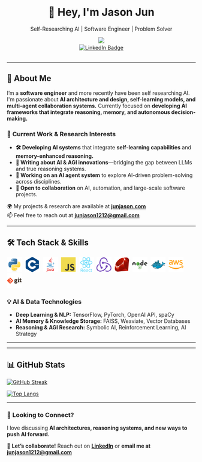 <!--
**junjason/junjason** is a ✨ _special_ ✨ repository because its `README.md` (this file) appears on your GitHub profile.

Here are some ideas to get you started:

- 🔭 I’m currently working on ...
- 🌱 I’m currently learning ...
- 👯 I’m looking to collaborate on ...
- 🤔 I’m looking for help with ...
- 💬 Ask me about ...
- 📫 How to reach me: ...
- 😄 Pronouns: ...
- ⚡ Fun fact: ...
-->

<div id="header" align="center">
  <h1>👋 Hey, I'm Jason Jun</h1>
  <p> Self-Researching AI | Software Engineer | Problem Solver </p>
  <img src="https://media.giphy.com/media/v1.Y2lkPTc5MGI3NjExY3JyY3JhejRqNXlncDZwOWVycjNlNGNpcHdydWE3Nms3MnN2ZGlubiZlcD12MV9pbnRlcm5hbF9naWZfYnlfaWQmY3Q9cw/WIQ0N0OUvei1OW1h9Z/giphy.gif" width="100"/>
  <div id="badges">
    <a href="https://www.linkedin.com/in/jason-jun-0a7576237/">
      <img src="https://img.shields.io/badge/LinkedIn-blue?style=for-the-badge&logo=linkedin&logoColor=white" alt="LinkedIn Badge"/>
    </a>
  </div>
  <img src="https://komarev.com/ghpvc/?username=junjason&style=flat-square&color=blue" alt=""/>
</div>

---

## 🧠 About Me  

I’m a **software engineer** and more recently have been self researching AI. I'm passionate about **AI architecture and design, self-learning models, and multi-agent collaboration systems.** Currently focused on **developing AI frameworks that integrate reasoning, memory, and autonomous decision-making.**  

### 🔭 **Current Work & Research Interests**  
- **🛠️ Developing AI systems** that integrate **self-learning capabilities** and **memory-enhanced reasoning.**  
- **📖 Writing about AI & AGI innovations**—bridging the gap between LLMs and true reasoning systems.  
- **🤖 Working on an AI agent system** to explore AI-driven problem-solving across disciplines.  
- **🚀 Open to collaboration** on AI, automation, and large-scale software projects.  

🌍 My projects & research are available at **[junjason.com](https://www.junjason.com/)**  
📫 Feel free to reach out at **junjason1212@gmail.com**  

---

## 🛠️ Tech Stack & Skills  

<div>
  <img src="https://github.com/devicons/devicon/blob/master/icons/python/python-original.svg" title="Python" alt="Python" width="40" height="40"/>&nbsp;
  <img src="https://github.com/devicons/devicon/blob/master/icons/cplusplus/cplusplus-plain.svg" title="C++" alt="C++" width="40" height="40"/>&nbsp;
  <img src="https://github.com/devicons/devicon/blob/master/icons/java/java-original-wordmark.svg" title="Java" alt="Java" width="40" height="40"/>&nbsp;
  <img src="https://github.com/devicons/devicon/blob/master/icons/javascript/javascript-original.svg" title="JavaScript" alt="JavaScript" width="40" height="40"/>&nbsp;
  <img src="https://github.com/devicons/devicon/blob/master/icons/react/react-original-wordmark.svg" title="React" alt="React" width="40" height="40"/>&nbsp;
  <img src="https://github.com/devicons/devicon/blob/master/icons/redux/redux-original.svg" title="Redux" alt="Redux" width="40" height="40"/>&nbsp;
  <img src="https://github.com/devicons/devicon/blob/master/icons/ruby/ruby-original.svg" title="Ruby" alt="Ruby" width="40" height="40"/>&nbsp;
  <img src="https://github.com/devicons/devicon/blob/master/icons/nodejs/nodejs-original-wordmark.svg" title="NodeJS" alt="NodeJS" width="40" height="40"/>&nbsp;
  <img src="https://github.com/devicons/devicon/blob/master/icons/docker/docker-original.svg" title="Docker" alt="Docker" width="40" height="40"/>&nbsp;
  <img src="https://github.com/devicons/devicon/blob/master/icons/amazonwebservices/amazonwebservices-plain-wordmark.svg" title="AWS" alt="AWS" width="40" height="40"/>&nbsp;
  <img src="https://github.com/devicons/devicon/blob/master/icons/git/git-original-wordmark.svg" title="Git" **alt="Git" width="40" height="40"/>
</div>

### **💡 AI & Data Technologies**
- **Deep Learning & NLP:** TensorFlow, PyTorch, OpenAI API, spaCy  
- **AI Memory & Knowledge Storage:** FAISS, Weaviate, Vector Databases  
- **Reasoning & AGI Research:** Symbolic AI, Reinforcement Learning, AI Strategy  

---
<!-- (enable after papers are up one at a time)
## 📌 Featured Work  
🔹 **[AGI Research Paper (Coming Soon)]()** – Exploring self-learning models & long-term AI memory  
🔹 **[AI Agent Collaboration System (In Progress)]()** – Building a framework for AI teams solving problems  
🔹 **[More projects & blog posts](https://www.junjason.com/)**  
-->
---

## 📊 GitHub Stats  

[![GitHub Streak](http://github-readme-streak-stats.herokuapp.com?user=junjason&theme=dark&background=000000)](https://git.io/streak-stats)  

[![Top Langs](https://github-readme-stats.vercel.app/api/top-langs/?username=junjason&layout=compact&theme=vision-friendly-dark)](https://github.com/anuraghazra/github-readme-stats)  

---

### 🚀 **Looking to Connect?**  
I love discussing **AI architectures, reasoning systems, and new ways to push AI forward.**  

📌 **Let’s collaborate!** Reach out on **[LinkedIn](https://www.linkedin.com/in/jason-jun-0a7576237/)** or **email me at junjason1212@gmail.com**  

